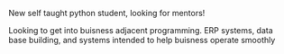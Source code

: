 New self taught python student, looking for mentors!

Looking to get into buisness adjacent programming. ERP systems, data base building, and systems intended to help buisness operate smoothly

<!---
Blizurp/Blizurp is a ✨ special ✨ repository because its `README.md` (this file) appears on your GitHub profile.
You can click the Preview link to take a look at your changes.
--->

